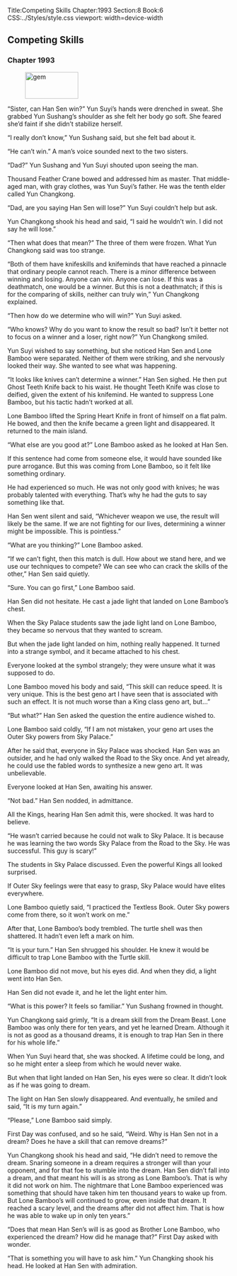 Title:Competing Skills 
Chapter:1993 
Section:8 
Book:6 
CSS:../Styles/style.css 
viewport: width=device-width
  
## Competing Skills
### Chapter 1993
  
<figure>
	<img src="../Images/gem.gif" alt="gem" id="gem" width="120" height="60" />
</figure>
  

  
“Sister, can Han Sen win?” Yun Suyi’s hands were drenched in sweat. She grabbed Yun Sushang’s shoulder as she felt her body go soft. She feared she’d faint if she didn’t stabilize herself.

“I really don’t know,” Yun Sushang said, but she felt bad about it.

“He can’t win.” A man’s voice sounded next to the two sisters.

“Dad?” Yun Sushang and Yun Suyi shouted upon seeing the man.

Thousand Feather Crane bowed and addressed him as master. That middle-aged man, with gray clothes, was Yun Suyi’s father. He was the tenth elder called Yun Changkong.

“Dad, are you saying Han Sen will lose?” Yun Suyi couldn’t help but ask.

Yun Changkong shook his head and said, “I said he wouldn’t win. I did not say he will lose.”

“Then what does that mean?” The three of them were frozen. What Yun Changkong said was too strange.

“Both of them have knifeskills and knifeminds that have reached a pinnacle that ordinary people cannot reach. There is a minor difference between winning and losing. Anyone can win. Anyone can lose. If this was a deathmatch, one would be a winner. But this is not a deathmatch; if this is for the comparing of skills, neither can truly win,” Yun Changkong explained.

“Then how do we determine who will win?” Yun Suyi asked.

“Who knows? Why do you want to know the result so bad? Isn’t it better not to focus on a winner and a loser, right now?” Yun Changkong smiled.

Yun Suyi wished to say something, but she noticed Han Sen and Lone Bamboo were separated. Neither of them were striking, and she nervously looked their way. She wanted to see what was happening.

“It looks like knives can’t determine a winner.” Han Sen sighed. He then put Ghost Teeth Knife back to his waist. He thought Teeth Knife was close to deified, given the extent of his knifemind. He wanted to suppress Lone Bamboo, but his tactic hadn’t worked at all.

Lone Bamboo lifted the Spring Heart Knife in front of himself on a flat palm. He bowed, and then the knife became a green light and disappeared. It returned to the main island.

“What else are you good at?” Lone Bamboo asked as he looked at Han Sen.

If this sentence had come from someone else, it would have sounded like pure arrogance. But this was coming from Lone Bamboo, so it felt like something ordinary.

He had experienced so much. He was not only good with knives; he was probably talented with everything. That’s why he had the guts to say something like that.

Han Sen went silent and said, “Whichever weapon we use, the result will likely be the same. If we are not fighting for our lives, determining a winner might be impossible. This is pointless.”

“What are you thinking?” Lone Bamboo asked.

“If we can’t fight, then this match is dull. How about we stand here, and we use our techniques to compete? We can see who can crack the skills of the other,” Han Sen said quietly.

“Sure. You can go first,” Lone Bamboo said.

Han Sen did not hesitate. He cast a jade light that landed on Lone Bamboo’s chest.

When the Sky Palace students saw the jade light land on Lone Bamboo, they became so nervous that they wanted to scream.

But when the jade light landed on him, nothing really happened. It turned into a strange symbol, and it became attached to his chest.

Everyone looked at the symbol strangely; they were unsure what it was supposed to do.

Lone Bamboo moved his body and said, “This skill can reduce speed. It is very unique. This is the best geno art I have seen that is associated with such an effect. It is not much worse than a King class geno art, but…”

“But what?” Han Sen asked the question the entire audience wished to.

Lone Bamboo said coldly, “If I am not mistaken, your geno art uses the Outer Sky powers from Sky Palace.”

After he said that, everyone in Sky Palace was shocked. Han Sen was an outsider, and he had only walked the Road to the Sky once. And yet already, he could use the fabled words to synthesize a new geno art. It was unbelievable.

Everyone looked at Han Sen, awaiting his answer.

“Not bad.” Han Sen nodded, in admittance.

All the Kings, hearing Han Sen admit this, were shocked. It was hard to believe.

“He wasn’t carried because he could not walk to Sky Palace. It is because he was learning the two words Sky Palace from the Road to the Sky. He was successful. This guy is scary!”

The students in Sky Palace discussed. Even the powerful Kings all looked surprised.

If Outer Sky feelings were that easy to grasp, Sky Palace would have elites everywhere.

Lone Bamboo quietly said, “I practiced the Textless Book. Outer Sky powers come from there, so it won’t work on me.”

After that, Lone Bamboo’s body trembled. The turtle shell was then shattered. It hadn’t even left a mark on him.

“It is your turn.” Han Sen shrugged his shoulder. He knew it would be difficult to trap Lone Bamboo with the Turtle skill.

Lone Bamboo did not move, but his eyes did. And when they did, a light went into Han Sen.

Han Sen did not evade it, and he let the light enter him.

“What is this power? It feels so familiar.” Yun Sushang frowned in thought.

Yun Changkong said grimly, “It is a dream skill from the Dream Beast. Lone Bamboo was only there for ten years, and yet he learned Dream. Although it is not as good as a thousand dreams, it is enough to trap Han Sen in there for his whole life.”

When Yun Suyi heard that, she was shocked. A lifetime could be long, and so he might enter a sleep from which he would never wake.

But when that light landed on Han Sen, his eyes were so clear. It didn’t look as if he was going to dream.

The light on Han Sen slowly disappeared. And eventually, he smiled and said, “It is my turn again.”

“Please,” Lone Bamboo said simply.

First Day was confused, and so he said, “Weird. Why is Han Sen not in a dream? Does he have a skill that can remove dreams?”

Yun Changkong shook his head and said, “He didn’t need to remove the dream. Snaring someone in a dream requires a stronger will than your opponent, and for that foe to stumble into the dream. Han Sen didn’t fall into a dream, and that meant his will is as strong as Lone Bamboo’s. That is why it did not work on him. The nightmare that Lone Bamboo experienced was something that should have taken him ten thousand years to wake up from. But Lone Bamboo’s will continued to grow, even inside that dream. It reached a scary level, and the dreams after did not affect him. That is how he was able to wake up in only ten years.”

“Does that mean Han Sen’s will is as good as Brother Lone Bamboo, who experienced the dream? How did he manage that?” First Day asked with wonder.

“That is something you will have to ask him.” Yun Changking shook his head. He looked at Han Sen with admiration.